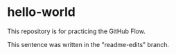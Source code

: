 # hello-world
This repository is for practicing the GitHub Flow.

This sentence was written in the "readme-edits" branch.
